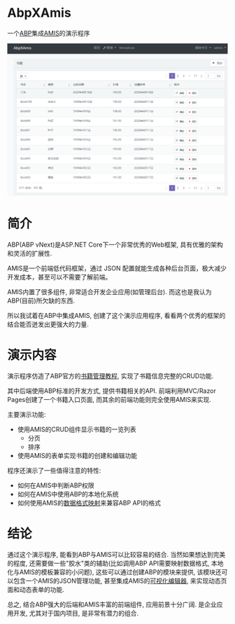 # AbpXAmis

一个[ABP](https://github.com/abpframework/abp)集成[AMIS](https://github.com/baidu/amis)的演示程序

![demo.png](doc/images/demo.png)

# 简介

ABP(ABP vNext)是ASP.NET Core下一个非常优秀的Web框架, 具有优雅的架构和灵活的扩展性.

AMIS是一个前端低代码框架，通过 JSON 配置就能生成各种后台页面，极大减少开发成本，甚至可以不需要了解前端。

AMIS内置了很多组件, 非常适合开发企业应用(如管理后台). 而这也是我认为ABP(目前)所欠缺的东西.

所以我试着在ABP中集成AMIS, 创建了这个演示应用程序, 看看两个优秀的框架的结合能否迸发出更强大的力量.

# 演示内容

演示程序仿造了ABP官方的[书籍管理教程](https://docs.abp.io/en/abp/latest/Tutorials/Part-1?UI=MVC&DB=EF), 实现了书籍信息完整的CRUD功能.

其中后端使用ABP标准的开发方式, 提供书籍相关的API. 前端利用MVC/Razor Pages创建了一个书籍入口页面, 而其余的前端功能则完全使用AMIS来实现.

主要演示功能:

* 使用AMIS的CRUD组件显示书籍的一览列表
  * 分页
  * 排序
* 使用AMIS的表单实现书籍的创建和编辑功能

程序还演示了一些值得注意的特性:

* 如何在AMIS中判断ABP权限
* 如何在AMIS中使用ABP的本地化系统
* 如何使用AMIS的[数据格式映射](https://baidu.gitee.io/amis/docs/concepts/data-mapping)来兼容ABP API的格式

# 结论

通过这个演示程序, 能看到ABP与AMIS可以比较容易的结合. 当然如果想达到完美的程度, 还需要做一些"胶水"类的辅助(比如调用ABP API需要映射数据格式, 本地化与AMIS的模板兼容的小问题), 这些可以通过创建ABP的模块来提供, 该模块还可以包含一个AMIS的JSON管理功能, 甚至集成AMIS的[可视化编辑器](https://github.com/fex-team/amis-editor), 来实现动态页面和动态表单的功能.

总之, 结合ABP强大的后端和AMIS丰富的前端组件, 应用前景十分广阔. 是企业应用开发, 尤其对于国内项目, 是非常有潜力的组合.
